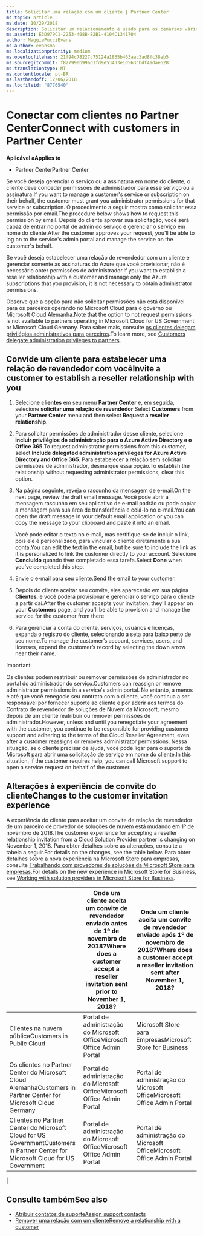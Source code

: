 ```yaml
---
title: Solicitar uma relação com um cliente | Partner Center
ms.topic: article
ms.date: 10/29/2018
description: Solicitar um relacionamento é usado para os cenários vários parceiros e vários canais. Também será útil se um cliente remover seus privilégios de administrador e você precisar restaurá-los para fornecer provisionamento ou suporte.
ms.assetid: E3D979C1-2253-408B-82B1-4104C1341704
author: MaggiePucciEvans
ms.author: evansma
ms.localizationpriority: medium
ms.openlocfilehash: 21f94c78227c75124a1835b463aac3ad8fc38eb5
ms.sourcegitcommit: f827990b99ad1fd9e53433e1d563cbdf4adae628
ms.translationtype: MT
ms.contentlocale: pt-BR
ms.lasthandoff: 12/06/2018
ms.locfileid: "8776540"
---
```

# <a name="connect-with-customers-in-partner-center"></a><span data-ttu-id="e8ec5-104">Conectar com clientes no Partner Center</span><span class="sxs-lookup"><span data-stu-id="e8ec5-104">Connect with customers in Partner Center</span></span>

**<span data-ttu-id="e8ec5-105">Aplicável a</span><span class="sxs-lookup"><span data-stu-id="e8ec5-105">Applies to</span></span>**

-  <span data-ttu-id="e8ec5-106">Partner Center</span><span class="sxs-lookup"><span data-stu-id="e8ec5-106">Partner Center</span></span>

<span data-ttu-id="e8ec5-107">Se você deseja gerenciar o serviço ou a assinatura em nome do cliente, o cliente deve conceder permissões de administrador para esse serviço ou a assinatura.</span><span class="sxs-lookup"><span data-stu-id="e8ec5-107">If you want to manage a customer's service or subscription on their behalf, the customer must grant you administrator permissions for that service or subscription.</span></span> <span data-ttu-id="e8ec5-108">O procedimento a seguir mostra como solicitar essa permissão por email.</span><span class="sxs-lookup"><span data-stu-id="e8ec5-108">The procedure below shows how to request this permission by email.</span></span> <span data-ttu-id="e8ec5-109">Depois do cliente aprovar sua solicitação, você será capaz de entrar no portal de admin do serviço e gerenciar o serviço em nome do cliente.</span><span class="sxs-lookup"><span data-stu-id="e8ec5-109">After the customer approves your request, you'll be able to log on to the service's admin portal and manage the service on the customer's behalf.</span></span>

<span data-ttu-id="e8ec5-110">Se você deseja estabelecer uma relação de revendedor com um cliente e gerenciar somente as assinaturas do Azure que você provisionar, não é necessário obter permissões de administrador.</span><span class="sxs-lookup"><span data-stu-id="e8ec5-110">If you want to establish a reseller relationship with a customer and manage only the Azure subscriptions that you provision, it is not necessary to obtain administrator permissions.</span></span>

<span data-ttu-id="e8ec5-111">Observe que a opção para não solicitar permissões não está disponível para os parceiros operando no Microsoft Cloud para o governo ou Microsoft Cloud Alemanha.</span><span class="sxs-lookup"><span data-stu-id="e8ec5-111">Note that the option to not request permissions is not available to partners operating in Microsoft Cloud for US Government or Microsoft Cloud Germany.</span></span> <span data-ttu-id="e8ec5-112">Para saber mais, consulte [os clientes delegam privilégios administrativos para parceiros](https://docs.microsoft.com/en-us/partner-center/customers_revoke_admin_privileges).</span><span class="sxs-lookup"><span data-stu-id="e8ec5-112">To learn more, see [Customers delegate administration privileges to partners](https://docs.microsoft.com/en-us/partner-center/customers_revoke_admin_privileges).</span></span>


## <a name="invite-a-customer-to-establish-a-reseller-relationship-with-you"></a><span data-ttu-id="e8ec5-113">Convide um cliente para estabelecer uma relação de revendedor com você</span><span class="sxs-lookup"><span data-stu-id="e8ec5-113">Invite a customer to establish a reseller relationship with you</span></span>

1.  <span data-ttu-id="e8ec5-114">Selecione **clientes** em seu menu **Partner Center** e, em seguida, selecione **solicitar uma relação de revendedor**.</span><span class="sxs-lookup"><span data-stu-id="e8ec5-114">Select **Customers** from your **Partner Center** menu and then select **Request a reseller relationship**.</span></span>

2.  <span data-ttu-id="e8ec5-115">Para solicitar permissões de administrador desse cliente, selecione **incluir privilégios de administração para o Azure Active Directory e o Office 365**.</span><span class="sxs-lookup"><span data-stu-id="e8ec5-115">To request administrator permissions from this customer, select **Include delegated administration privileges for Azure Active Directory and Office 365**.</span></span> <span data-ttu-id="e8ec5-116">Para estabelecer a relação sem solicitar permissões de administrador, desmarque essa opção.</span><span class="sxs-lookup"><span data-stu-id="e8ec5-116">To establish the relationship without requesting administrator permissions, clear this option.</span></span> 

3.  <span data-ttu-id="e8ec5-117">Na página seguinte, reveja o rascunho da mensagem de e-mail.</span><span class="sxs-lookup"><span data-stu-id="e8ec5-117">On the next page, review the draft email message.</span></span> <span data-ttu-id="e8ec5-118">Você pode abrir a mensagem rascunho em seu aplicativo de e-mail padrão ou pode copiar a mensagem para sua área de transferência e colá-lo no e-mail.</span><span class="sxs-lookup"><span data-stu-id="e8ec5-118">You can open the draft message in your default email application or you can copy the message to your clipboard and paste it into an email.</span></span> 

    <span data-ttu-id="e8ec5-119">Você pode editar o texto no e-mail, mas certifique-se de incluir o link, pois ele é personalizado, para vincular o cliente diretamente a sua conta.</span><span class="sxs-lookup"><span data-stu-id="e8ec5-119">You can edit the text in the email, but be sure to include the link as it is personalized to link the customer directly to your account.</span></span> <span data-ttu-id="e8ec5-120">Selecione **Concluído** quando tiver completado essa tarefa.</span><span class="sxs-lookup"><span data-stu-id="e8ec5-120">Select **Done** when you’ve completed this step.</span></span>

3.  <span data-ttu-id="e8ec5-121">Envie o e-mail para seu cliente.</span><span class="sxs-lookup"><span data-stu-id="e8ec5-121">Send the email to your customer.</span></span>

5.  <span data-ttu-id="e8ec5-122">Depois do cliente aceitar seu convite, eles aparecerão em sua página **Clientes**, e você poderá provisionar e gerenciar o serviço para o cliente a partir daí.</span><span class="sxs-lookup"><span data-stu-id="e8ec5-122">After the customer accepts your invitation, they'll appear on your **Customers** page, and you'll be able to provision and manage the service for the customer from there.</span></span>

 
6.  <span data-ttu-id="e8ec5-123">Para gerenciar a conta do cliente, serviços, usuários e licenças, expanda o registro do cliente, selecionando a seta para baixo perto de seu nome.</span><span class="sxs-lookup"><span data-stu-id="e8ec5-123">To manage the customer’s account, services, users, and licenses, expand the customer’s record by selecting the down arrow near their name.</span></span>


> [!IMPORTANT]  
> <span data-ttu-id="e8ec5-124">Os clientes podem reatribuir ou remover permissões de administrador no portal do administrador do serviço.</span><span class="sxs-lookup"><span data-stu-id="e8ec5-124">Customers can reassign or remove administrator permissions in a service's admin portal.</span></span> <span data-ttu-id="e8ec5-125">No entanto, a menos e até que você renegocie seu contrato com o cliente, você continua a ser responsável por fornecer suporte ao cliente e por aderir aos termos do Contrato de revendedor de soluções de Nuvem da Microsoft, mesmo depois de um cliente reatribuir ou remover permissões de administrador.</span><span class="sxs-lookup"><span data-stu-id="e8ec5-125">However, unless and until you renegotiate your agreement with the customer, you continue to be responsible for providing customer support and adhering to the terms of the Cloud Reseller Agreement, even after a customer reassigns or removes administrator permissions.</span></span> <span data-ttu-id="e8ec5-126">Nessa situação, se o cliente precisar de ajuda, você pode ligar para o suporte da Microsoft para abrir uma solicitação de serviço em nome do cliente.</span><span class="sxs-lookup"><span data-stu-id="e8ec5-126">In this situation, if the customer requires help, you can call Microsoft support to open a service request on behalf of the customer.</span></span>

## <a name="changes-to-the-customer-invitation-experience"></a><span data-ttu-id="e8ec5-127">Alterações à experiência de convite do cliente</span><span class="sxs-lookup"><span data-stu-id="e8ec5-127">Changes to the customer invitation experience</span></span>

<span data-ttu-id="e8ec5-128">A experiência do cliente para aceitar um convite de relação de revendedor de um parceiro de provedor de soluções de nuvem está mudando em 1º de novembro de 2018.</span><span class="sxs-lookup"><span data-stu-id="e8ec5-128">The customer experience for accepting a reseller relationship invitation from a Cloud Solution Provider partner is changing on November 1, 2018.</span></span> <span data-ttu-id="e8ec5-129">Para obter detalhes sobre as alterações, consulte a tabela a seguir.</span><span class="sxs-lookup"><span data-stu-id="e8ec5-129">For details on the changes, see the table below.</span></span> <span data-ttu-id="e8ec5-130">Para obter detalhes sobre a nova experiência na Microsoft Store para empresas, consulte [Trabalhando com provedores de soluções da Microsoft Store para empresas](https://docs.microsoft.com/en-us/microsoft-store/work-with-partner-microsoft-store-business).</span><span class="sxs-lookup"><span data-stu-id="e8ec5-130">For details on the new experience in Microsoft Store for Business, see [Working with solution providers in Microsoft Store for Business](https://docs.microsoft.com/en-us/microsoft-store/work-with-partner-microsoft-store-business).</span></span>

|  | <span data-ttu-id="e8ec5-131">Onde um cliente aceita um convite de revendedor enviado antes de 1º de novembro de 2018?</span><span class="sxs-lookup"><span data-stu-id="e8ec5-131">Where does a customer accept a reseller invitation sent prior to November 1, 2018?</span></span> | <span data-ttu-id="e8ec5-132">Onde um cliente aceita um convite de revendedor enviado após 1º de novembro de 2018?</span><span class="sxs-lookup"><span data-stu-id="e8ec5-132">Where does a customer accept a reseller invitation sent after November 1, 2018?</span></span> |
|---------|---------|---------
| <span data-ttu-id="e8ec5-133">Clientes na nuvem pública</span><span class="sxs-lookup"><span data-stu-id="e8ec5-133">Customers in Public Cloud</span></span> | <span data-ttu-id="e8ec5-134">Portal de administração do Microsoft Office</span><span class="sxs-lookup"><span data-stu-id="e8ec5-134">Microsoft Office Admin Portal</span></span> | <span data-ttu-id="e8ec5-135">Microsoft Store para Empresas</span><span class="sxs-lookup"><span data-stu-id="e8ec5-135">Microsoft Store for Business</span></span> |
| <span data-ttu-id="e8ec5-136">Os clientes no Partner Center do Microsoft Cloud Alemanha</span><span class="sxs-lookup"><span data-stu-id="e8ec5-136">Customers in Partner Center for Microsoft Cloud Germany</span></span> | <span data-ttu-id="e8ec5-137">Portal de administração do Microsoft Office</span><span class="sxs-lookup"><span data-stu-id="e8ec5-137">Microsoft Office Admin Portal</span></span> | <span data-ttu-id="e8ec5-138">Portal de administração do Microsoft Office</span><span class="sxs-lookup"><span data-stu-id="e8ec5-138">Microsoft Office Admin Portal</span></span> |
| <span data-ttu-id="e8ec5-139">Clientes no Partner Center do Microsoft Cloud for US Government</span><span class="sxs-lookup"><span data-stu-id="e8ec5-139">Customers in Partner Center for Microsoft Cloud for US Government</span></span> | <span data-ttu-id="e8ec5-140">Portal de administração do Microsoft Office</span><span class="sxs-lookup"><span data-stu-id="e8ec5-140">Microsoft Office Admin Portal</span></span> | <span data-ttu-id="e8ec5-141">Portal de administração do Microsoft Office</span><span class="sxs-lookup"><span data-stu-id="e8ec5-141">Microsoft Office Admin Portal</span></span> |
|

## <a name="see-also"></a><span data-ttu-id="e8ec5-142">Consulte também</span><span class="sxs-lookup"><span data-stu-id="e8ec5-142">See also</span></span>

- [<span data-ttu-id="e8ec5-143">Atribuir contatos de suporte</span><span class="sxs-lookup"><span data-stu-id="e8ec5-143">Assign support contacts</span></span>](assign-support-contacts.md)
- [<span data-ttu-id="e8ec5-144">Remover uma relação com um cliente</span><span class="sxs-lookup"><span data-stu-id="e8ec5-144">Remove a relationship with a customer</span></span>](remove-a-relationship.md)